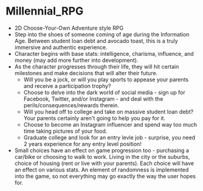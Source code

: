 # Millennial_RPG
- 2D Choose-Your-Own Adventure style RPG
- Step into the shoes of someone coming of age during the Information Age. Between student loan debt and avocado toast, this is a truly immersive and authentic experience.
- Character begins with base stats: intelligence, charisma, influence, and money (may add more further into development).
- As the character progresses through their life, they will hit certain milestones and make decisions that will alter their future.
  - Will you be a jock, or will you play sports to appease your parents and receive a participation trophy?
  - Choose to delve into the dark world of social media - sign up for Facebook, Twitter, and/or Instagram - and deal with the perils/consequences/rewards therein.
  - Will you head off to college and take on massive student loan debt? Your parents certainly aren't going to help you pay for it.
  - Choose to become an Instagram influencer and spend way too much time taking pictures of your food.
  - Graduate college and look for an entry levle job - surprise, you need 2 years experience for any entry level position!
- Small choices have an effect on game progression too - purchasing a car/bike or choosing to walk to work. Living in the city or the suburbs, choice of housing (rent or live with your parents). Each choice will have an effect on various stats. An element of randomness is implemented into the game, so not everything may go exactly the way the user hopes for.
